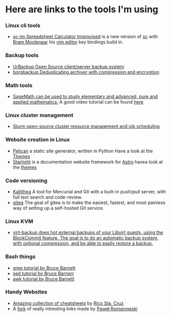 # Here are links to the tools I'm using

### Linux cli tools
-  [sc-im Spreadsheet Calculator Improvised](https://github.com/Benjamin-Italiaander/My_Notes/blob/main/LINKS/sc-im.md) is a new version of [sc](https://github.com/n-t-roff/sc) with [Bram Moolenaar](https://nl.wikipedia.org/wiki/Bram_Moolenaar) his [vim editor](https://github.com/vim) key bindings build in. 


### Backup tools
- [UrBackup Open Source client/server backup system](https://www.urbackup.org/)
- [borgbackup Deduplicating archiver with compression and encryption](https://www.borgbackup.org/)


### Math tools
- [SageMath can be used to study elementary and advanced, pure and applied mathematics.](https://www.sagemath.org/)  A good video tutorial can be found [here](https://player.vimeo.com/video/13986940?h=0fa825c593)

### Linux cluster management
- [Slurm open-source cluster resource management and job scheduling](https://github.com/SchedMD/slurm)

### Website creation in Linux
- [Pelican](https://github.com/getpelican) a static site generator, written in Python Have a look at the [Themes](https://pelicanthemes.com/)
- [Starlight](https://github.com/withastro/starlight) is a documentation website framework for [Astro](https://github.com/withastro) havea look at the [themes](https://astro.build/themes/)

### Code versioning
- [Kallithea](https://kallithea-scm.org/) A tool for Mercurial and Git with a built-in push/pull server, with full text search and code-review.
- [gitea](https://github.com/go-gitea/gitea) The goal of gitea is to make the easiest, fastest, and most painless way of setting up a self-hosted Git service.

### Linux KVM
- [virt-backup does hot external backups of your Libvirt guests, using the BlockCommit feature. The goal is to do an automatic backup system, with optional compression, and be able to easily restore a backup.](https://github.com/aruhier/virt-backup/tree/master)

### Bash things
- [grep tutorial by Bruce Barnett](https://www.grymoire.com/Unix/Grep.html)
- [sed tutorial by Bruce Barnerr](https://www.grymoire.com/Unix/Sed.html)
- [awk tutorial by Bruce Barnett](https://www.grymoire.com/Unix/Awk.html)

### Handy Websites
- [Amazing collection of cheatsheets](https://devhints.io/) by [Rico Sta. Cruz](https://ricostacruz.com/)
- A [fork](https://github.com/Benjamin-Italiaander/links) of really intresting links made by [Paweł Romanowski](https://pawroman.dev/) 

